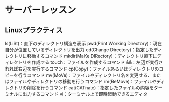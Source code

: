 # サーバーレッスン
Linuxプラクティス
-----------------
ls(LiSt)：直下のディレクトリ構造を表示
pwd(Print Working Directory)：現在自分が位置しているディレクトリを出力
cd(Change Directory)：指定したディレクトリに移動するコマンド
mkdir(MaKe DIRectory)：ディレクトリ直下にディレクトリを作成する
touch：ファイルを作成するコマンド
&&：左辺が実行されれば右辺を実行するコマンド
cp(Copy)：ファイルあるいはディレクトリのコピーを行うコマンド
mv(MoVe)：ファイルやディレクトリ名を変更する、またはファイルやディレクトリの移動を行うコマンド
rm(ReMove)：ファイルやディレクトリの削除を行うコマンド
cat(CATnate)：指定したファイルの内容をターミナルに出力するコマンド
vi：ターミナル上で即時起動できるエディタ


